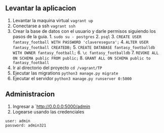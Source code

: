 ## Levantar la aplicacion
1. Levantar la maquina virtual `vagrant up`
2. Conectarse a ssh `vagrant ssh`
  1. Crear la base de datos con el usuario y darle permisos siguiendo los pasos de la guia.
    1. `sudo su - postgres`
    2. `psql`
    3. `CREATE USER fantasy_football WITH PASSWORD 'claveresegura';`
    4. `ALTER USER fantasy_football CREATEDB;`
    5. `CREATE DATABASE fantasy_footballdb WITH OWNER fantasy_football;`
    6. `\c fantasy_footballdb`
    7. `REVOKE ALL ON SCHEMA public FROM public;`
    8. `GRANT ALL ON SCHEMA public to fantasy_football`
  2. Ir al directorio del proyecto `cd /vagrant/TP`
  3. Ejecutar las migrations `python3 manage.py migrate`
  4. Ejecutar el servidor `python3 manage.py runserver 0:5000`

## Administracion
1. Ingresar a `http://0.0.0.0:5000/admin
2. Logearse usando las credenciales
```
user: admin
password: admin321
```